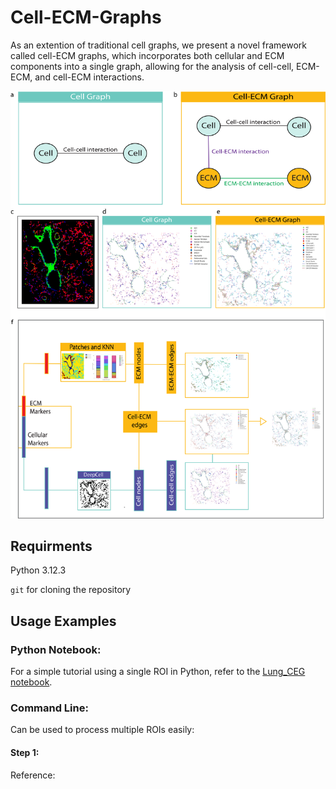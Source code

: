 # Cell-ECM-Graphs

As an extention of traditional cell graphs, we present a novel framework called cell-ECM graphs, which incorporates both cellular and ECM components into a single graph, allowing for the analysis of cell-cell, ECM-ECM, and cell-ECM interactions. 


![Method Overview](Figure_1.png)

## Requirments
Python 3.12.3

`git` for cloning the repository

## Usage Examples
### Python Notebook: 
For a simple tutorial using a single ROI in Python, refer to the [Lung_CEG notebook](tutorial/Lung_single_ROI.ipynb).

### Command Line:  
Can be used to process multiple ROIs easily:

#### Step 1: 

Reference: 
